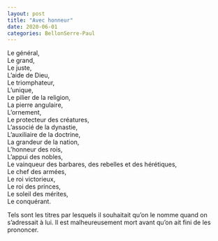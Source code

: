 ```yaml
---
layout: post
title: "Avec honneur"
date: 2020-06-01
categories: BellonSerre-Paul
---
```


Le général,  
Le grand,  
Le juste,  
L’aide de Dieu,  
Le triomphateur,  
L’unique,  
Le pilier de la religion,  
La pierre angulaire,  
L’ornement,  
Le protecteur des créatures,  
L’associé de la dynastie,  
L’auxiliaire de la doctrine,  
La grandeur de la nation,  
L’honneur des rois,  
L’appui des nobles,  
Le vainqueur des barbares, des rebelles et des hérétiques,  
Le chef des armées,  
Le roi victorieux,  
Le roi des princes,  
Le soleil des mérites,  
Le conquérant.

Tels sont les titres par lesquels il souhaitait qu’on le nomme quand on s’adressait à lui. Il est malheureusement mort avant qu’on ait fini de les prononcer.
